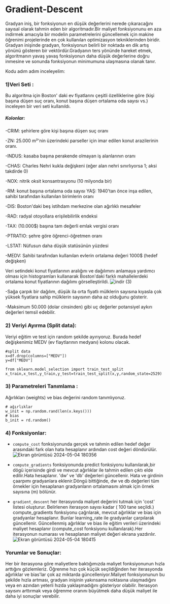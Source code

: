 # Gradient-Descent
Gradyan iniş, bir fonksiyonun en düşük değerlerini nerede çıkaracağını sayısal olarak tahmin eden bir algoritmadır.Bir maliyet fonksiyonunu en aza indirmek amacıyla bir modelin parametrelerini güncellemek için makine öğrenimi projelerinde en çok kullanılan optimizasyon tekniklerinden biridir.
Gradyan inişinde gradyan, fonksiyonun belirli bir noktada en dik artış yönünü gösteren bir vektördür.Gradyanın ters yönünde hareket etmek, algoritmanın yavaş yavaş fonksiyonun daha düşük değerlerine doğru inmesine ve sonunda fonksiyonun minimumuna ulaşmasına olanak tanır.

Kodu adım adım inceleyelim: 
### 1)Veri Seti :
   
   Bu algoritma için Boston' daki ev fiyatlarını çeşitli özelliklerine göre (kişi başına düşen suç oranı, konut başına düşen ortalama oda sayısı vs.) inceleyen bir veri seti kullanıldı.
   
  ##### Kolonlar:
   
-CRIM: şehirlere göre kişi başına düşen suç oranı

-ZN: 25.000 m²'nin üzerindeki parseller için imar edilen konut arazilerinin oranı.

-INDUS: kasaba başına perakende olmayan iş alanlarının oranı

-CHAS: Charles Nehri kukla değişkeni (eğer alan nehri sınırlıyorsa 1; aksi takdirde 0) 

-NOX: nitrik oksit konsantrasyonu (10 milyonda bir)

-RM: konut başına ortalama oda sayısı YAŞ: 1940'tan önce inşa edilen, sahibi tarafından kullanılan birimlerin oranı

-DIS: Boston'daki beş istihdam merkezine olan ağırlıklı mesafeler

-RAD: radyal otoyollara erişilebilirlik endeksi

-TAX: (10.000$) başına tam değerli emlak vergisi oranı

-PTRATIO: şehre göre öğrenci-öğretmen oranı

-LSTAT: Nüfusun daha düşük statüsünün yüzdesi

-MEDV: Sahibi tarafından kullanılan evlerin ortalama değeri 1000$ (hedef değişken)

   Veri setindeki konut fiyatlarının aralığını ve dağılımını anlamaya yardımcı olması için histogramları kullanarak Boston'daki farklı mahallelerdeki ortalama konut fiyatlarının dağılımı görselleştirildi.
   ![indir (3)](https://github.com/BilgeGoksel/Gradient-Descent/assets/163318769/5cc0732b-b9bb-4653-a672-f9b9850eca89)

   -Sağa çarpık bir dağılım, düşük ila orta fiyatlı mülklerin sayısına kıyasla çok yüksek fiyatlara sahip mülklerin sayısının daha az olduğunu gösterir.
   
   -Maksimum 50.000 (dolar cinsinden) gibi uç değerler potansiyel aykırı değerleri temsil edebilir.

### 2) Veriyi Ayırma (Split data):
   Veriyi eğitim ve test için random şekilde ayırıyoruz. Burada hedef değişkenimiz MEDV (ev fiaytlarının medyanı) kolonu olacak.
   ```
   #split data
   x=df.drop(columns=["MEDV"])
   y=df["MEDV"]
   ```
  ```
from sklearn.model_selection import train_test_split
x_train,x_test,y_train,y_test=train_test_split(x,y,random_state=2529)
  ```
### 3) Parametreleri Tanımlama :
   Ağırlıkları (weights) ve bias değerini random tanımlıyoruz.
   ```
# ağırlıklar
w_init = np.random.rand(len(x.keys()))
# bias
b_init = rd.random()
   ```

### 4) Fonksiyonlar:
- `compute_cost` fonksiyonunda gerçek ve tahmin edilen hedef değer arasındaki fark olan hata hesaplanır ardından cost değeri döndürülür.
  ![Ekran görüntüsü 2024-05-04 180356](https://github.com/BilgeGoksel/Gradient-Descent/assets/163318769/b70f85c1-152e-4d30-b827-588bd6028299)
  
- `compute_gradients` fonksiyonunda predict fonksiyonu kullanılarak,bir dögü içerisinde girdi ve mevcut ağırlıklar ile tahmin edilen çıktı elde edilir.Hata hesaplanır. 'dw' ve 'db' değerleri güncellenir. Hata ve girdinin çaarpımı gradyanlara eklenir.Döngü bittiğinde, dw ve db değerleri tüm örnekler için hesaplanan gradyanların ortalamasını almak için örnek sayısına (m) bölünür.
- `gradient_descent` her iterasyonda maliyet değerini tutmak için  'cost' listesi oluşturur. Belirlenen iterasyon sayısı kadar ( 100 tane seçildi.) compute_gradients fonksiyonu çağrılarak, mevcut ağırlıklar ve bias için gradyanlar hesaplanır. Bunlar learning_rate ile gradyanlar çarpılarak güncellenir. Güncellenmiş ağırlıklar ve bias ile eğitim verileri üzerindeki maliyet hesaplanır (compute_cost fonksiyonu kullanılarak).Her iterasyonun numarası ve hesaplanan maliyet değeri ekrana yazdırılır.
  ![Ekran görüntüsü 2024-05-04 180415](https://github.com/BilgeGoksel/Gradient-Descent/assets/163318769/37646a7e-e7f8-47a1-8dde-c2b4abbc0ffc)
    
### Yorumlar ve Sonuçlar:
Her bir iterasyona göre maliyetlere baktığımızda maliyet fonksiyonunun hızla arttığını gözlemleriz. Öğrenme hızı çok küçük seçildiğinden her iterasyonda ağırlıklar ve bias'lar çok az miktarda güncelleniyor.Maliyet fonksiyonunun bu şekilde hızla artması, gradyan inişinin yakınsama noktasına ulaşmadığını veya en azından yeterli hızda yaklaşmadığını gösteriyor olabilir. İterasyon sayısını arttırmak veya öğrenme oranını büyütmek daha düşük maliyet ile daha iyi sonuçlar verebilir.

